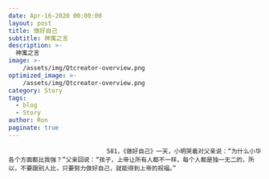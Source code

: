 ```yaml
---
date: Apr-16-2020 00:00:00
layout: post
title: 做好自己
subtitle: 神寓之言
description: >-
  神寓之言
image: >-
    /assets/img/Qtcreator-overview.png
optimized_image: >-
    /assets/img/Qtcreator-overview.png
category: Story
tags:
  - blog
  - Story
author: Ron
paginate: true
---
```


							　　581，《做好自己》一天，小明哭着对父亲说：“为什么小华各个方面都比我强？”父亲回说：“孩子，上帝让所有人都不一样，每个人都是独一无二的，所以，不要跟别人比，只要努力做好自己，就能得到上帝的祝福。”
							
							
						